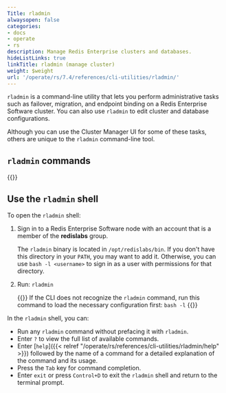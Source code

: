 ```yaml
---
Title: rladmin
alwaysopen: false
categories:
- docs
- operate
- rs
description: Manage Redis Enterprise clusters and databases.
hideListLinks: true
linkTitle: rladmin (manage cluster)
weight: $weight
url: '/operate/rs/7.4/references/cli-utilities/rladmin/'
---
```


`rladmin` is a command-line utility that lets you perform administrative tasks such as failover, migration, and endpoint binding on a Redis Enterprise Software cluster. You can also use `rladmin` to edit cluster and database configurations.

Although you can use the Cluster Manager UI for some of these tasks, others are unique to the `rladmin` command-line tool.

## `rladmin` commands

{{<table-children columnNames="Command,Description" columnSources="LinkTitle,Description" enableLinks="LinkTitle">}}

## Use the `rladmin` shell

To open the `rladmin` shell:

1. Sign in to a Redis Enterprise Software node with an account that is a member of the **redislabs** group.

    The `rladmin` binary is located in `/opt/redislabs/bin`. If you don't have this directory in your `PATH`, you may want to add it. Otherwise, you can use `bash -l <username>` to sign in as a user with permissions for that directory.

1. Run: `rladmin`

    {{<note>}}
If the CLI does not recognize the `rladmin` command,
run this command to load the necessary configuration first: <nobr>`bash -l`</nobr>
    {{</note>}}

In the `rladmin` shell, you can:

- Run any `rladmin` command without prefacing it with `rladmin`.
- Enter `?` to view the full list of available commands.
- Enter [`help`]({{< relref "/operate/rs/references/cli-utilities/rladmin/help" >}}) followed by the name of a command for a detailed explanation of the command and its usage.
- Press the `Tab` key for command completion.
- Enter `exit` or press `Control+D` to exit the `rladmin` shell and return to the terminal prompt.
